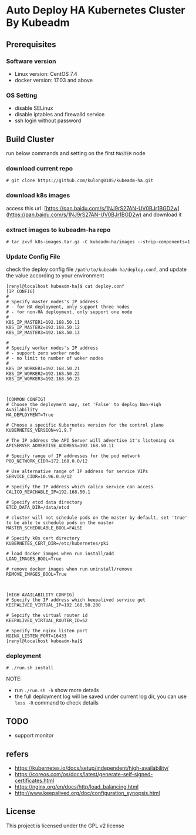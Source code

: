 # Auto Deploy HA Kubernetes Cluster By Kubeadm

## Prerequisites

### Software version

- Linux version: CentOS 7.4
- docker version: 17.03 and above

### OS Setting

- disable SELinux
- disable iptables and firewalld service
- ssh login without password


## Build Cluster

run below commands and setting on the first `MASTER` node

### download current repo
```
# git clone https://github.com/kulong0105/kubeadm-ha.git
```

### download k8s images

access this url: [https://pan.baidu.com/s/1NJ9rS27AN-UV0BJr1BGD2w](https://pan.baidu.com/s/1NJ9rS27AN-UV0BJr1BGD2w) and download it

### extract images to kubeadm-ha repo

```
# tar zxvf k8s-images.tar.gz -C kubeadm-ha/images --strip-components=1

```

### Update Config File

check the deploy config file `/path/to/kubeadm-ha/deploy.conf`, and update the value according to your environment
```
[renyl@localhost kubeadm-ha]$ cat deploy.conf
[IP CONFIG]
#
# Specify master nodes's IP address
# - for HA deployment, only support three nodes
# - for non-HA deployment, only support one node
#
K8S_IP_MASTER1=192.168.50.11
K8S_IP_MASTER2=192.168.50.12
K8S_IP_MASTER3=192.168.50.13

#
# Specify worker nodes's IP address
# - support zero worker node
# - no limit to number of woker nodes
#
K8S_IP_WORKER1=192.168.50.21
K8S_IP_WORKER2=192.168.50.22
K8S_IP_WORKER3=192.168.50.23



[COMMON CONFIG]
# Choose the deployment way, set 'False' to deploy Non-High Availability
HA_DEPLOYMENT=True

# Choose a specific Kubernetes version for the control plane
KUBERNETES_VERSION=v1.9.7

# The IP address the API Server will advertise it's listening on
APISERVER_ADVERTISE_ADDRESS=192.168.50.11

# Specify range of IP addresses for the pod network
POD_NETWORK_CIDR=172.168.0.0/12

# Use alternative range of IP address for service VIPs
SERVICE_CIDR=10.96.0.0/12

# Specify the IP address which calico service can access
CALICO_REACHABLE_IP=192.168.50.1

# Specify etcd data directory
ETCD_DATA_DIR=/data/etcd

# cluster will not schedule pods on the master by default, set 'true' to be able to schedule pods on the master
MASTER_SCHEDULABLE_BOOL=FALSE

# Specify k8s cert directory
KUBERNETES_CERT_DIR=/etc/kubernetes/pki

# load docker iamges when run install/add
LOAD_IMAGES_BOOL=True

# remove docker images when run uninstall/remove
REMOVE_IMAGES_BOOL=True



[HIGH AVAILABILITY CONFIG]
# Specify the IP address which keepalived service get
KEEPALIVED_VIRTUAL_IP=192.168.50.200

# Sepcify the virtual router id
KEEPALIVED_VIRTUAL_ROUTER_ID=52

# Specify the nginx listen port
NGINX_LISTEN_PORT=16433
[renyl@localhost kubeadm-ha]$
```


### deployment

```
# ./run.sh install
```

NOTE:
- run `./run.sh -h` show more details
- the full deployment log will be saved under current log dir, you can use `less -R` command to check details


## TODO

- support monitor


## refers
- https://kubernetes.io/docs/setup/independent/high-availability/
- https://coreos.com/os/docs/latest/generate-self-signed-certificates.html
- https://nginx.org/en/docs/http/load_balancing.html
- http://www.keepalived.org/doc/configuration_synopsis.html


## License
This project is licensed under the GPL v2 license
